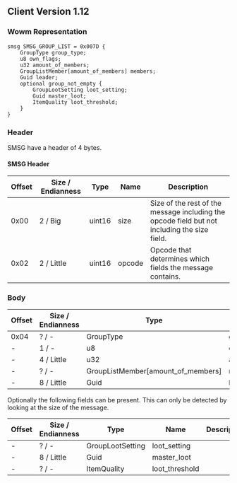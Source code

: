 ## Client Version 1.12

### Wowm Representation
```rust,ignore
smsg SMSG_GROUP_LIST = 0x007D {
    GroupType group_type;    
    u8 own_flags;    
    u32 amount_of_members;    
    GroupListMember[amount_of_members] members;    
    Guid leader;    
    optional group_not_empty {    
        GroupLootSetting loot_setting;        
        Guid master_loot;        
        ItemQuality loot_threshold;        
    }    
}
```
### Header
SMSG have a header of 4 bytes.

#### SMSG Header
| Offset | Size / Endianness | Type   | Name   | Description |
| ------ | ----------------- | ------ | ------ | ----------- |
| 0x00   | 2 / Big           | uint16 | size   | Size of the rest of the message including the opcode field but not including the size field.|
| 0x02   | 2 / Little        | uint16 | opcode | Opcode that determines which fields the message contains.|
### Body
| Offset | Size / Endianness | Type | Name | Description |
| ------ | ----------------- | ---- | ---- | ----------- |
| 0x04 | ? / - | GroupType | group_type |  |
| - | 1 / - | u8 | own_flags |  |
| - | 4 / Little | u32 | amount_of_members |  |
| - | ? / - | GroupListMember[amount_of_members] | members |  |
| - | 8 / Little | Guid | leader |  |

Optionally the following fields can be present. This can only be detected by looking at the size of the message.

| Offset | Size / Endianness | Type | Name | Description |
| ------ | ----------------- | ---- | ---- | ----------- |
| - | ? / - | GroupLootSetting | loot_setting |  |
| - | 8 / Little | Guid | master_loot |  |
| - | ? / - | ItemQuality | loot_threshold |  |
